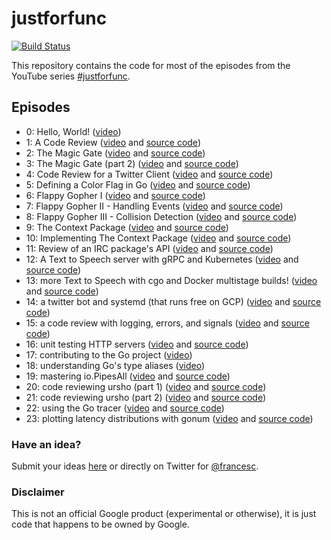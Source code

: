 # justforfunc

[![Build Status](https://travis-ci.org/campoy/justforfunc.svg?branch=master)](https://travis-ci.org/campoy/justforfunc)

This repository contains the code for most of the episodes from the YouTube
series [#justforfunc](http://youtube.com/c/justforfunc).

## Episodes

- 0: Hello, World! ([video](https://youtu.be/0NTKMKDsCTE?list=PL64wiCrrxh4Jisi7OcCJIUpguV_f5jGnZ))
- 1: A Code Review ([video](https://youtu.be/eIWFnNz8mF4?list=PL64wiCrrxh4Jisi7OcCJIUpguV_f5jGnZ) and [source code](https://github.com/philipithomas/iterscraper/pull/1))
- 2: The Magic Gate ([video](https://youtu.be/mTd3hHUy9OU?list=PL64wiCrrxh4Jisi7OcCJIUpguV_f5jGnZ) and [source code](02-magic-gate))
- 3: The Magic Gate (part 2) ([video](https://youtu.be/uIA1s3Rhpv8?list=PL64wiCrrxh4Jisi7OcCJIUpguV_f5jGnZ)  and [source code](02-magic-gate))
- 4: Code Review for a Twitter Client ([video](https://youtu.be/MnbMWNR_XZc?list=PL64wiCrrxh4Jisi7OcCJIUpguV_f5jGnZ) and [source code](https://gitlab.com/hackebrot/tweets/merge_requests/2))
- 5: Defining a Color Flag in Go ([video](https://youtu.be/4D506W1AjeM?list=PL64wiCrrxh4Jisi7OcCJIUpguV_f5jGnZ) and [source code](https://github.com/campoy/tools/tree/master/flags))
- 6: Flappy Gopher I ([video](https://youtu.be/aYkxFbd6luY?list=PL64wiCrrxh4Jisi7OcCJIUpguV_f5jGnZ) and [source code](https://github.com/campoy/flappy-gopher))
- 7: Flappy Gopher II - Handling Events ([video](https://youtu.be/tX_Fgt0gVbQ?list=PL64wiCrrxh4Jisi7OcCJIUpguV_f5jGnZ) and [source code](https://github.com/campoy/flappy-gopher))
- 8: Flappy Gopher III - Collision Detection ([video](https://youtu.be/jy9XKfYjtwE?list=PL64wiCrrxh4Jisi7OcCJIUpguV_f5jGnZ) and [source code](https://github.com/campoy/flappy-gopher))
- 9: The Context Package ([video](https://www.youtube.com/watch?v=LSzR0VEraWw&index=1&list=PL64wiCrrxh4Jisi7OcCJIUpguV_f5jGnZ) and [source code](09-context))
- 10: Implementing The Context Package ([video](https://youtu.be/8M90t0KvEDY?list=PL64wiCrrxh4Jisi7OcCJIUpguV_f5jGnZ) and [source code](10-contextimpl))
- 11: Review of an IRC package's API ([video](https://www.youtube.com/watch?v=nhElL62BSn0&index=12&list=PL64wiCrrxh4Jisi7OcCJIUpguV_f5jGnZ) and [source code](https://github.com/davidjpeacock/shelbot/pull/36))
- 12: A Text to Speech server with gRPC and Kubernetes ([video](https://www.youtube.com/watch?v=XaMr--wAuSI&index=12&list=PL64wiCrrxh4Jisi7OcCJIUpguV_f5jGnZ) and [source code](12-say-grpc))
- 13: more Text to Speech with cgo and Docker multistage builds! ([video](https://www.youtube.com/watch?v=yuW6BwOS8Eg&index=12&list=PL64wiCrrxh4Jisi7OcCJIUpguV_f5jGnZ) and [source code](13-flite-cgo))
- 14: a twitter bot and systemd (that runs free on GCP) ([video](https://www.youtube.com/watch?v=SQeAKSJH4vw&index=12&list=PL64wiCrrxh4Jisi7OcCJIUpguV_f5jGnZ) and [source code](14-twitterbot))
- 15: a code review with logging, errors, and signals ([video](https://www.youtube.com/watch?v=c5ufcpTGIJM&index=12&list=PL64wiCrrxh4Jisi7OcCJIUpguV_f5jGnZ) and [source code](15-logpipe))
- 16: unit testing HTTP servers ([video](https://www.youtube.com/watch?v=hVFEV-ieeew&index=12&list=PL64wiCrrxh4Jisi7OcCJIUpguV_f5jGnZ) and [source code](16-testing))
- 17: contributing to the Go project ([video](https://www.youtube.com/watch?v=DjZMKKfNVMc&index=12&list=PL64wiCrrxh4Jisi7OcCJIUpguV_f5jGnZ))
- 18: understanding Go's type aliases ([video](https://www.youtube.com/watch?v=Vg603e9C-Vg&index=12&list=PL64wiCrrxh4Jisi7OcCJIUpguV_f5jGnZ))
- 19: mastering io.PipesAll ([video](https://www.youtube.com/watch?v=LHZ2CAZE6Gs&index=12&list=PL64wiCrrxh4Jisi7OcCJIUpguV_f5jGnZ) and [source code](19-pipes))
- 20: code reviewing ursho (part 1) ([video](https://www.youtube.com/watch?v=SWKuYLqouIY&list=PL64wiCrrxh4Jisi7OcCJIUpguV_f5jGnZ&index=3) and [source code](https://github.com/douglasmakey/ursho/pull/2))
- 21: code reviewing ursho (part 2) ([video](https://www.youtube.com/watch?v=zBc338CZRpk&list=PL64wiCrrxh4Jisi7OcCJIUpguV_f5jGnZ&index=2) and [source code](https://github.com/douglasmakey/ursho/pull/2))
- 22: using the Go tracer ([video](https://www.youtube.com/watch?v=ySy3sR1LFCQ&list=PL64wiCrrxh4Jisi7OcCJIUpguV_f5jGnZ&index=1) and [source code](22-perf))
- 23: plotting latency distributions with gonum ([video](https://www.youtube.com/watch?v=77ZFKuMLkp4&feature=youtu.be&list=PL6) and [source code](23-plot))

### Have an idea?

Submit your ideas [here](http://form.justforfunc.com) or directly
on Twitter for [@francesc](https://twitter.com/francesc).

### Disclaimer

This is not an official Google product (experimental or otherwise), it is just
code that happens to be owned by Google.
